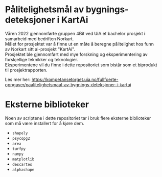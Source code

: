 # Pålitelighetsmål av bygnings-deteksjoner i KartAi 
Våren 2022 gjennomførte gruppen 4Bit ved UiA et bachelor prosjekt i samarbeid med bedriften Norkart. <br>
Målet for prosjektet var å finne ut en måte å beregne pålitelighet hos funn av Norkart sitt ai-prosjekt "KartAi". <br>
Prosjektet ble gjennomført med mye forskning og eksperimentering av forskjellige teknikker og teknologier. <br>
Eksperimentene vil du finne i dette repositoriet som bistår som et biprodukt til prosjektrapporten.

Les mer her: https://kompetansetorget.uia.no/fullfoerte-oppgaver/paalitelighetsmaal-av-bygnings-deteksjoner-i-kartai


# Eksterne biblioteker
Noen av scriptene i dette repositoriet tar i bruk flere eksterne biblioteker som må være installert for å kjøre dem. 

- `shapely`
- `psycopg2`
- `area`
- `turfpy`
- `numpy`
- `matplotlib`
- `descartes`
- `alphashape`